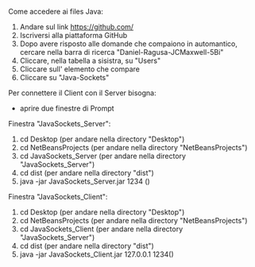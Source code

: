 Come accedere ai files Java:
1. Andare sul link https://github.com/
2. Iscriversi alla piattaforma GitHub
4. Dopo avere risposto alle domande che compaiono in automantico, cercare nella barra di ricerca "Daniel-Ragusa-JCMaxwell-5Bi"
5. Cliccare, nella tabella a sisistra, su "Users"
6. Cliccare sull' elemento che compare
7. Cliccare su "Java-Sockets"




Per connettere il Client con il Server bisogna:
- aprire due finestre di Prompt


Finestra "JavaSockets_Server":
1. cd Desktop (per andare nella directory "Desktop")
2. cd NetBeansProjects (per andare nella directory "NetBeansProjects")
3. cd JavaSockets_Server (per andare nella directory "JavaSockets_Server")
4. cd dist (per andare nella directory "dist")
5. java -jar JavaSockets_Server.jar 1234 ()


Finestra "JavaSockets_Client":
1. cd Desktop (per andare nella directory "Desktop")
2. cd NetBeansProjects (per andare nella directory "NetBeansProjects")
3. cd JavaSockets_Client (per andare nella directory "JavaSockets_Server")
4. cd dist (per andare nella directory "dist")
5. java -jar JavaSockets_Client.jar 127.0.0.1 1234()
